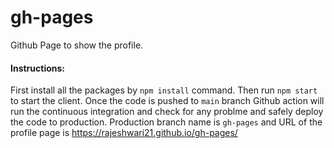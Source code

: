 # gh-pages
Github Page to show the profile.

#### Instructions:

First install all the packages by `npm install` command.
Then run `npm start` to start the client.
Once the code is pushed to `main` branch Github action will run the continuous integration and check for any problme and safely deploy the code to production.
Production branch name is `gh-pages` and URL of the profile page is https://rajeshwari21.github.io/gh-pages/ 
